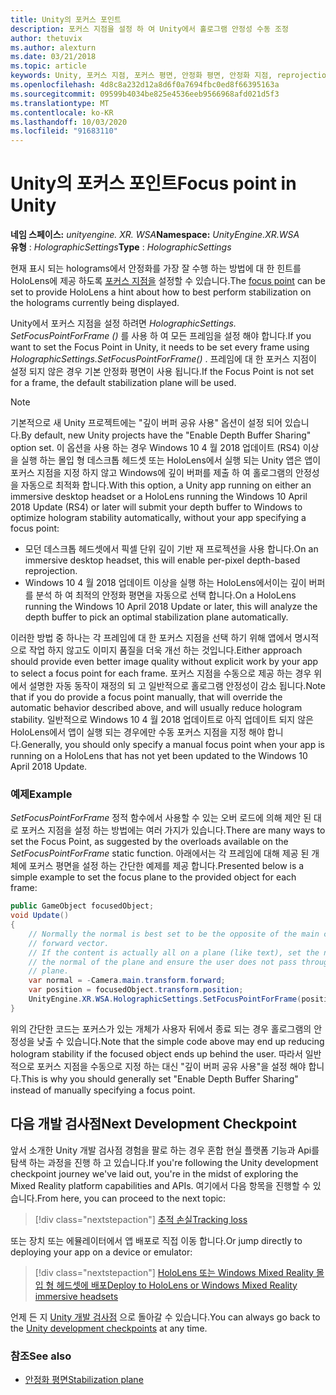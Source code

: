 ```yaml
---
title: Unity의 포커스 포인트
description: 포커스 지점을 설정 하 여 Unity에서 홀로그램 안정성 수동 조정
author: thetuvix
ms.author: alexturn
ms.date: 03/21/2018
ms.topic: article
keywords: Unity, 포커스 지점, 포커스 평면, 안정화 평면, 안정화 지점, reprojection, LSR, 깊이 버퍼
ms.openlocfilehash: 4d8c8a232d12a8d6f0a7694fbc0ed8f66395163a
ms.sourcegitcommit: 09599b4034be825e4536eeb9566968afd021d5f3
ms.translationtype: MT
ms.contentlocale: ko-KR
ms.lasthandoff: 10/03/2020
ms.locfileid: "91683110"
---
```

# <a name="focus-point-in-unity"></a><span data-ttu-id="9b96d-104">Unity의 포커스 포인트</span><span class="sxs-lookup"><span data-stu-id="9b96d-104">Focus point in Unity</span></span>

<span data-ttu-id="9b96d-105">**네임 스페이스:** *unityengine. XR. WSA*</span><span class="sxs-lookup"><span data-stu-id="9b96d-105">**Namespace:** *UnityEngine.XR.WSA*</span></span><br>
<span data-ttu-id="9b96d-106">**유형** : *HolographicSettings*</span><span class="sxs-lookup"><span data-stu-id="9b96d-106">**Type** : *HolographicSettings*</span></span>

<span data-ttu-id="9b96d-107">현재 표시 되는 holograms에서 안정화를 가장 잘 수행 하는 방법에 대 한 힌트를 HoloLens에 제공 하도록 [포커스 지점을](../platform-capabilities-and-apis/hologram-stability.md#reprojection) 설정할 수 있습니다.</span><span class="sxs-lookup"><span data-stu-id="9b96d-107">The [focus point](../platform-capabilities-and-apis/hologram-stability.md#reprojection) can be set to provide HoloLens a hint about how to best perform stabilization on the holograms currently being displayed.</span></span>

<span data-ttu-id="9b96d-108">Unity에서 포커스 지점을 설정 하려면 *HolographicSettings. SetFocusPointForFrame ()* 를 사용 하 여 모든 프레임을 설정 해야 합니다.</span><span class="sxs-lookup"><span data-stu-id="9b96d-108">If you want to set the Focus Point in Unity, it needs to be set every frame using *HolographicSettings.SetFocusPointForFrame()* .</span></span> <span data-ttu-id="9b96d-109">프레임에 대 한 포커스 지점이 설정 되지 않은 경우 기본 안정화 평면이 사용 됩니다.</span><span class="sxs-lookup"><span data-stu-id="9b96d-109">If the Focus Point is not set for a frame, the default stabilization plane will be used.</span></span>

> [!NOTE]
> <span data-ttu-id="9b96d-110">기본적으로 새 Unity 프로젝트에는 "깊이 버퍼 공유 사용" 옵션이 설정 되어 있습니다.</span><span class="sxs-lookup"><span data-stu-id="9b96d-110">By default, new Unity projects have the "Enable Depth Buffer Sharing" option set.</span></span>  <span data-ttu-id="9b96d-111">이 옵션을 사용 하는 경우 Windows 10 4 월 2018 업데이트 (RS4) 이상을 실행 하는 몰입 형 데스크톱 헤드셋 또는 HoloLens에서 실행 되는 Unity 앱은 앱이 포커스 지점을 지정 하지 않고 Windows에 깊이 버퍼를 제출 하 여 홀로그램의 안정성을 자동으로 최적화 합니다.</span><span class="sxs-lookup"><span data-stu-id="9b96d-111">With this option, a Unity app running on either an immersive desktop headset or a HoloLens running the Windows 10 April 2018 Update (RS4) or later will submit your depth buffer to Windows to optimize hologram stability automatically, without your app specifying a focus point:</span></span>
> * <span data-ttu-id="9b96d-112">모던 데스크톱 헤드셋에서 픽셀 단위 깊이 기반 재 프로젝션을 사용 합니다.</span><span class="sxs-lookup"><span data-stu-id="9b96d-112">On an immersive desktop headset, this will enable per-pixel depth-based reprojection.</span></span>
> * <span data-ttu-id="9b96d-113">Windows 10 4 월 2018 업데이트 이상을 실행 하는 HoloLens에서이는 깊이 버퍼를 분석 하 여 최적의 안정화 평면을 자동으로 선택 합니다.</span><span class="sxs-lookup"><span data-stu-id="9b96d-113">On a HoloLens running the Windows 10 April 2018 Update or later, this will analyze the depth buffer to pick an optimal stabilization plane automatically.</span></span>
>
> <span data-ttu-id="9b96d-114">이러한 방법 중 하나는 각 프레임에 대 한 포커스 지점을 선택 하기 위해 앱에서 명시적으로 작업 하지 않고도 이미지 품질을 더욱 개선 하는 것입니다.</span><span class="sxs-lookup"><span data-stu-id="9b96d-114">Either approach should provide even better image quality without explicit work by your app to select a focus point for each frame.</span></span>  <span data-ttu-id="9b96d-115">포커스 지점을 수동으로 제공 하는 경우 위에서 설명한 자동 동작이 재정의 되 고 일반적으로 홀로그램 안정성이 감소 됩니다.</span><span class="sxs-lookup"><span data-stu-id="9b96d-115">Note that if you do provide a focus point manually, that will override the automatic behavior described above, and will usually reduce hologram stability.</span></span>  <span data-ttu-id="9b96d-116">일반적으로 Windows 10 4 월 2018 업데이트로 아직 업데이트 되지 않은 HoloLens에서 앱이 실행 되는 경우에만 수동 포커스 지점을 지정 해야 합니다.</span><span class="sxs-lookup"><span data-stu-id="9b96d-116">Generally, you should only specify a manual focus point when your app is running on a HoloLens that has not yet been updated to the Windows 10 April 2018 Update.</span></span>

### <a name="example"></a><span data-ttu-id="9b96d-117">예제</span><span class="sxs-lookup"><span data-stu-id="9b96d-117">Example</span></span>

<span data-ttu-id="9b96d-118">*SetFocusPointForFrame* 정적 함수에서 사용할 수 있는 오버 로드에 의해 제안 된 대로 포커스 지점을 설정 하는 방법에는 여러 가지가 있습니다.</span><span class="sxs-lookup"><span data-stu-id="9b96d-118">There are many ways to set the Focus Point, as suggested by the overloads available on the *SetFocusPointForFrame* static function.</span></span> <span data-ttu-id="9b96d-119">아래에서는 각 프레임에 대해 제공 된 개체에 포커스 평면을 설정 하는 간단한 예제를 제공 합니다.</span><span class="sxs-lookup"><span data-stu-id="9b96d-119">Presented below is a simple example to set the focus plane to the provided object for each frame:</span></span>

```cs
public GameObject focusedObject;
void Update()
{
    // Normally the normal is best set to be the opposite of the main camera's
    // forward vector.
    // If the content is actually all on a plane (like text), set the normal to
    // the normal of the plane and ensure the user does not pass through the
    // plane.
    var normal = -Camera.main.transform.forward;     
    var position = focusedObject.transform.position;
    UnityEngine.XR.WSA.HolographicSettings.SetFocusPointForFrame(position, normal);
}
```

<span data-ttu-id="9b96d-120">위의 간단한 코드는 포커스가 있는 개체가 사용자 뒤에서 종료 되는 경우 홀로그램의 안정성을 낮출 수 있습니다.</span><span class="sxs-lookup"><span data-stu-id="9b96d-120">Note that the simple code above may end up reducing hologram stability if the focused object ends up behind the user.</span></span>  <span data-ttu-id="9b96d-121">따라서 일반적으로 포커스 지점을 수동으로 지정 하는 대신 "깊이 버퍼 공유 사용"을 설정 해야 합니다.</span><span class="sxs-lookup"><span data-stu-id="9b96d-121">This is why you should generally set "Enable Depth Buffer Sharing" instead of manually specifying a focus point.</span></span>

## <a name="next-development-checkpoint"></a><span data-ttu-id="9b96d-122">다음 개발 검사점</span><span class="sxs-lookup"><span data-stu-id="9b96d-122">Next Development Checkpoint</span></span>

<span data-ttu-id="9b96d-123">앞서 소개한 Unity 개발 검사점 경험을 팔로 하는 경우 혼합 현실 플랫폼 기능과 Api를 탐색 하는 과정을 진행 하 고 있습니다.</span><span class="sxs-lookup"><span data-stu-id="9b96d-123">If you're following the Unity development checkpoint journey we've laid out, you're in the midst of exploring the Mixed Reality platform capabilities and APIs.</span></span> <span data-ttu-id="9b96d-124">여기에서 다음 항목을 진행할 수 있습니다.</span><span class="sxs-lookup"><span data-stu-id="9b96d-124">From here, you can proceed to the next topic:</span></span>

> [!div class="nextstepaction"]
> [<span data-ttu-id="9b96d-125">추적 손실</span><span class="sxs-lookup"><span data-stu-id="9b96d-125">Tracking loss</span></span>](tracking-loss-in-unity.md)

<span data-ttu-id="9b96d-126">또는 장치 또는 에뮬레이터에서 앱 배포로 직접 이동 합니다.</span><span class="sxs-lookup"><span data-stu-id="9b96d-126">Or jump directly to deploying your app on a device or emulator:</span></span>

> [!div class="nextstepaction"]
> [<span data-ttu-id="9b96d-127">HoloLens 또는 Windows Mixed Reality 몰입 형 헤드셋에 배포</span><span class="sxs-lookup"><span data-stu-id="9b96d-127">Deploy to HoloLens or Windows Mixed Reality immersive headsets</span></span>](../platform-capabilities-and-apis/using-visual-studio.md)

<span data-ttu-id="9b96d-128">언제 든 지 [Unity 개발 검사점](unity-development-overview.md#3-platform-capabilities-and-apis) 으로 돌아갈 수 있습니다.</span><span class="sxs-lookup"><span data-stu-id="9b96d-128">You can always go back to the [Unity development checkpoints](unity-development-overview.md#3-platform-capabilities-and-apis) at any time.</span></span>

### <a name="see-also"></a><span data-ttu-id="9b96d-129">참조</span><span class="sxs-lookup"><span data-stu-id="9b96d-129">See also</span></span>
* [<span data-ttu-id="9b96d-130">안정화 평면</span><span class="sxs-lookup"><span data-stu-id="9b96d-130">Stabilization plane</span></span>](../platform-capabilities-and-apis/hologram-stability.md#reprojection)
